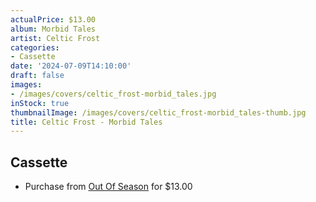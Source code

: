 ```yaml
---
actualPrice: $13.00
album: Morbid Tales
artist: Celtic Frost
categories:
- Cassette
date: '2024-07-09T14:10:00'
draft: false
images:
- /images/covers/celtic_frost-morbid_tales.jpg
inStock: true
thumbnailImage: /images/covers/celtic_frost-morbid_tales-thumb.jpg
title: Celtic Frost - Morbid Tales
---
```


## Cassette
* Purchase from [Out Of Season](https://www.outofseasonlabel.com/products/celtic-frost-morbid-tales-cassette-tape) for $13.00
